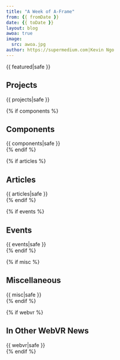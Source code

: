 ```yaml
---
title: "A Week of A-Frame"
from: {{ fromDate }}
date: {{ toDate }}
layout: blog
awoa: true
image:
  src: awoa.jpg
author: https://supermedium.com|Kevin Ngo
---
```


<script async src="//platform.twitter.com/widgets.js" charset="utf-8"></script>

<div class="tweets tweets-feature">
  {{ featured|safe }}
</div>

<!-- more -->

## Projects

<div class="tweets">
  {{ projects|safe }}
</div>

{% if components %}
## Components

<div class="tweets">
  {{ components|safe }}
</div>
{% endif %}

{% if articles %}
## Articles

<div class="tweets">
  {{ articles|safe }}
</div>
{% endif %}

{% if events %}
## Events

<div class="tweets">
  {{ events|safe }}
</div>
{% endif %}

{% if misc %}
## Miscellaneous

<div class="tweets">
  {{ misc|safe }}
</div>
{% endif %}

{% if webvr %}
## In Other WebVR News

<div class="tweets">
  {{ webvr|safe }}
</div>
{% endif %}
